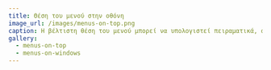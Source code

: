 ```yaml
---
title: Θέση του μενού στην οθόνη
image_url: /images/menus-on-top.png
caption: Η βέλτιστη θέση του μενού μπορεί να υπολογιστεί πειραματικά, αλλά οι χρήστες μπορεί να προτιμήσουν μια θέση που ταιριάζει στις προτιμήσεις και στις συνήθειες τους
gallery:
  - menus-on-top
  - menus-on-windows
---
```

    
